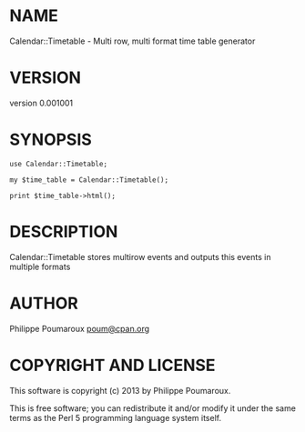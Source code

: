 # NAME

Calendar::Timetable - Multi row, multi format time table generator

# VERSION

version 0.001001

# SYNOPSIS

    use Calendar::Timetable;

    my $time_table = Calendar::Timetable();

    print $time_table->html();

# DESCRIPTION

Calendar::Timetable stores multirow events and outputs this events in multiple formats

# AUTHOR

Philippe Poumaroux  <poum@cpan.org>

# COPYRIGHT AND LICENSE

This software is copyright (c) 2013 by Philippe Poumaroux.

This is free software; you can redistribute it and/or modify it under
the same terms as the Perl 5 programming language system itself.
